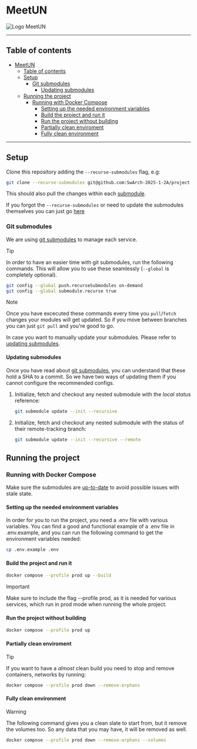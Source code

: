 # MeetUN

![Logo MeetUN](docs/meetUN.svg "MeetUN")

---

## Table of contents

- [MeetUN](#meetun)
  - [Table of contents](#table-of-contents)
  - [Setup](#setup)
    - [Git submodules](#git-submodules)
      - [Updating submodules](#updating-submodules)
  - [Running the project](#running-the-project)
    - [Running with Docker Compose](#running-with-docker-compose)
      - [Setting up the needed environment variables](#setting-up-the-needed-environment-variables)
      - [Build the project and run it](#build-the-project-and-run-it)
      - [Run the project without building](#run-the-project-without-building)
      - [Partially clean enviroment](#partially-clean-enviroment)
      - [Fully clean environment](#fully-clean-environment)

---

## Setup

Clone this repository adding the `--recurse-submodules` flag, e.g:

```sh
git clone --recurse-submodules git@github.com:SwArch-2025-1-2A/project.git
```

This should also pull the changes within each [submodule](#git-submodules).

If you forgot the `--recurse-submodules` or need to update the submodules themselves
you can just go [here](#updating-submodules)

### Git submodules

We are using [git submodules](https://git-scm.com/book/en/v2/Git-Tools-Submodules)
to manage each service.

> [!TIP]
> In order to have an easier time with git submodules, run the following
> commands. This will allow you to use these seamlessly (`--global` is completely
> optional).

```sh
git config --global push.recurseSubmodules on-demand
git config --global submodule.recurse true
```

> [!NOTE]
> Once you have excecuted these commands every time you `pull`/`fetch` changes
your modules will get updated. So if you move between branches you can just
`git pull` and you're good to go.

In case you want to manually update your submodules. Please refer to
[updating submodules](#updating-submodules).

#### Updating submodules

Once you have read about [git submodules](#git-submodules), you can understand
that these hold a SHA to a commit. So we have two ways of updating them if you
cannot configure the recommended configs.

1. Initialize, fetch and checkout any nested submodule with the _local status_
reference:

    ```sh
    git submodule update --init --recursive
    ```

1. Initialize, fetch and checkout any nested submodule with the status of their
remote-tracking branch:

    ```sh
    git submodule update --init --recursive --remote
    ```

## Running the project

### Running with Docker Compose

Make sure the submodules are [up-to-date](#updating-submodules) to avoid
possible issues with stale state.

#### Setting up the needed environment variables

In order for you to run the project, you need a .env file with various variables.
You can find a good and functional example of a .env file in .env.example, and you
can run the following command to get the environment variables needed:

```sh
cp .env.example .env
```

#### Build the project and run it

```sh
docker compose --profile prod up --build
```

> [!IMPORTANT]
> Make sure to include the flag --profile prod, as it is needed for
> various services, which run in prod mode when running the whole project.

#### Run the project without building

```sh
docker compose --profile prod up
```

#### Partially clean enviroment

> [!TIP]
> If you want to have a _almost_ clean build you need to stop
> and remove containers, networks by running:

```sh
docker compose --profile prod down --remove-orphans
```

#### Fully clean environment

> [!WARNING]
> The following command gives you a clean slate to start from, but it
> remove the volumes too. So any data that you may have, it will be
> removed as well.

```sh
docker compose --profile prod down --remove-orphans --volumes
